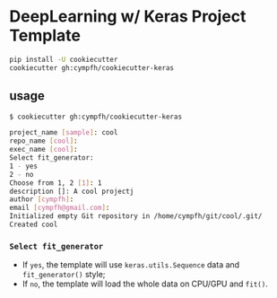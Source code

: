 # DeepLearning w/ Keras Project Template

```bash
pip install -U cookiecutter
cookiecutter gh:cympfh/cookiecutter-keras
```

## usage

```bash
$ cookiecutter gh:cympfh/cookiecutter-keras

project_name [sample]: cool
repo_name [cool]:
exec_name [cool]:
Select fit_generator:
1 - yes
2 - no
Choose from 1, 2 [1]: 1
description []: A cool projectj
author [cympfh]:
email [cympfh@gmail.com]:
Initialized empty Git repository in /home/cympfh/git/cool/.git/
Created cool
```

### `Select fit_generator`

- If `yes`, the template will use `keras.utils.Sequence` data and `fit_generator()` style;
- If `no`, the template will load the whole data on CPU/GPU and `fit()`.
